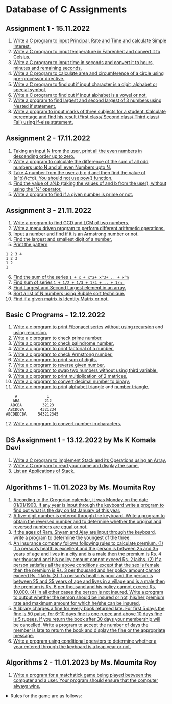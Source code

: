 Database of C Assignments
============================


Assignment 1 - 15.11.2022
---------------------------

1. [Write a C program to input Principal, Rate and Time and calculate Simple Interest.](https://github.com/noobshubham/C-Assignments/blob/master/Assignment%201%20-%2015.11.2022/simple_intrest.c)
2. [Write a C program to input temperature in Fahrenheit and convert it to Celsius.](https://github.com/noobshubham/C-Assignments/blob/master/Assignment%201%20-%2015.11.2022/convert_temps.c)
3. [Write a C program to input time in seconds and convert it to hours, minutes and remaining seconds.](https://github.com/noobshubham/C-Assignments/blob/master/Assignment%201%20-%2015.11.2022/convert_time.c)
4. [Write a C program to calculate area and circumference of a circle using pre-processor directive.](https://github.com/noobshubham/C-Assignments/blob/master/Assignment%201%20-%2015.11.2022/circle_area_circumferance.c)
5. [Write a C program to find out if input character is a digit, alphabet or special symbol.](https://github.com/noobshubham/C-Assignments/blob/master/Assignment%201%20-%2015.11.2022/recognize_char.c)
6. [Write a C program to find out if input alphabet is a vowel or not.](https://github.com/noobshubham/C-Assignments/blob/master/Assignment%201%20-%2015.11.2022/vowels_check.c)
7. [Write a program to find largest and second largest of 3 numbers using Nested if statement.](https://github.com/noobshubham/C-Assignments/blob/master/Assignment%201%20-%2015.11.2022/find_largest.c)
8. [Write a program to input marks of three subjects for a student. Calculate percentage and find his result (First class/ Second class/ Third class/ Fail) using if-else statement.](https://github.com/noobshubham/C-Assignments/blob/master/Assignment%201%20-%2015.11.2022/cal_percentage.c)


Assignment 2 - 17.11.2022
---------------------------

1. [Taking an input N from the user, print all the even numbers in descending order up to zero.](https://github.com/noobshubham/C-Assignments/blob/master/Assignment%202%20-%2017.11.2022/desc_even_number.c)
2. [Write a program to calculate the difference of the sum of all odd numbers upto N and all even Numbers upto N.](https://github.com/noobshubham/C-Assignments/blob/master/Assignment%202%20-%2017.11.2022/sum_of_odd_even.c)
3. [Take 4 number from the user a,b,c,d and then find the value of (a^b)/(c^d). You should not use pow() function.](https://github.com/noobshubham/C-Assignments/blob/master/Assignment%202%20-%2017.11.2022/alt_of_pow.c)
4. [Find the value of a%b (taking the values of and b from the user), without using the '%' operator.](https://github.com/noobshubham/C-Assignments/blob/master/Assignment%202%20-%2017.11.2022/find_value_of_a_mod_b.c)
5. [Write a program to find if a given number is prime or not.](https://github.com/noobshubham/C-Assignments/blob/master/Assignment%202%20-%2017.11.2022/find_prime_number.c)


Assignment 3 - 21.11.2022
---------------------------

1. [Write a program to find GCD and LCM of two numbers.](https://github.com/noobshubham/C-Assignments/blob/master/Assignment%203%20-%2021.11.2022/gcd_n_lcm.c)
2. [Write a menu driven program to perform different arithmetic operations.](https://github.com/noobshubham/C-Assignments/blob/master/Assignment%203%20-%2021.11.2022/arithmetic_operation.c)
3. [Input a number and find if it is an Armstrong number or not.](https://github.com/noobshubham/C-Assignments/blob/master/Assignment%203%20-%2021.11.2022/armstrong_number.c)
4. [Find the largest and smallest digit of a number.](https://github.com/noobshubham/C-Assignments/blob/master/Assignment%203%20-%2021.11.2022/largestAndSmallest.c)
5. [Print the pattern](https://github.com/noobshubham/C-Assignments/blob/master/Assignment%203%20-%2021.11.2022/pattern.c)
```
1 2 3 4
1 2 3
1 2
1
```
6. [Find the sum of the series ```1 + x + x^2+ x^3+ .. + x^n```](https://github.com/noobshubham/C-Assignments/blob/master/Assignment%203%20-%2021.11.2022/sum_of_series_x_pow_n.c)
7. [Find sum of series ```1 + 1/2 + 1/3 + 1/4 + .. + 1/n ```](https://github.com/noobshubham/C-Assignments/blob/master/Assignment%203%20-%2021.11.2022/sum_of_series_one_by_n.c)
8. [Find Largest and Second Largest element in an array.](https://github.com/noobshubham/C-Assignments/blob/master/Assignment%203%20-%2021.11.2022/largest_n_second_largest_in_array.c)
9. [Sort a list of N numbers using Bubble sort technique.](https://github.com/noobshubham/C-Assignments/blob/master/Assignment%203%20-%2021.11.2022/bubble_sort.c)
10. [Find if a given matrix is Identity Matrix or not.](https://github.com/noobshubham/C-Assignments/blob/master/Assignment%203%20-%2021.11.2022/IsIdentityMatrix.c)

Basic C Programs - 12.12.2022
---------------------------

1. [Write a c program to print Fibonacci series](https://github.com/noobshubham/C-Assignments/blob/master/Basic%20C%20Programs%20-%2012.12.2022/fibonacci_series.c) [without using recursion](https://github.com/noobshubham/C-Assignments/blob/d953766449e4e6894894bd3d3b306bd9db9a3332/Basic%20C%20Programs%20-%2012.12.2022/fibonacci_series.c#L13-L27) and [using recursion.](https://github.com/noobshubham/C-Assignments/blob/d953766449e4e6894894bd3d3b306bd9db9a3332/Basic%20C%20Programs%20-%2012.12.2022/fibonacci_series.c#L6-L11)
2. [Write a c program to check prime number.](https://github.com/noobshubham/C-Assignments/blob/master/Basic%20C%20Programs%20-%2012.12.2022/prime_number.c)
3. [Write a c program to check palindrome number.](https://github.com/noobshubham/C-Assignments/blob/master/Basic%20C%20Programs%20-%2012.12.2022/palindrome_number.c)
4. [Write a c program to print factorial of a number.](https://github.com/noobshubham/C-Assignments/blob/master/Basic%20C%20Programs%20-%2012.12.2022/factorial_number.c)
5. [Write a c program to check Armstrong number.](https://github.com/noobshubham/C-Assignments/blob/master/Basic%20C%20Programs%20-%2012.12.2022/armstrong_number.c)
6. [Write a c program to print sum of digits.](https://github.com/noobshubham/C-Assignments/blob/master/Basic%20C%20Programs%20-%2012.12.2022/sum_of_digits.c)
7. [Write a c program to reverse given number.](https://github.com/noobshubham/C-Assignments/blob/master/Basic%20C%20Programs%20-%2012.12.2022/reverse_number.c)
8. [Write a c program to swap two numbers without using third variable.](https://github.com/noobshubham/C-Assignments/blob/master/Basic%20C%20Programs%20-%2012.12.2022/swap_numbers.c)
9. [Write a c program to print multiplication of 2 matrices.](https://github.com/noobshubham/C-Assignments/blob/master/Basic%20C%20Programs%20-%2012.12.2022/matrix_addition.c)
10. [Write a c program to convert decimal number to binary.](https://github.com/noobshubham/C-Assignments/blob/master/Basic%20C%20Programs%20-%2012.12.2022/decimal_to_binary.c)
11. [Write a c program to print](https://github.com/noobshubham/C-Assignments/blob/master/Basic%20C%20Programs%20-%2012.12.2022/print_triangle.c) [alphabet triangle](https://github.com/noobshubham/C-Assignments/blob/af709477a31df0fbe549e61342df317aeafbd9fd/Basic%20C%20Programs%20-%2012.12.2022/print_triangle.c#L11-L23) and [number triangle.](https://github.com/noobshubham/C-Assignments/blob/af709477a31df0fbe549e61342df317aeafbd9fd/Basic%20C%20Programs%20-%2012.12.2022/print_triangle.c#L25-L37)
```
    A             1
   ABA           212
  ABCBA         32123
 ABCDCBA       4321234
ABCDEDCBA     543212345
```
12. [Write a c program to convert number in characters.](https://github.com/noobshubham/C-Assignments/blob/master/Basic%20C%20Programs%20-%2012.12.2022/convert_number_in_chars.c)


DS Assignment 1 - 13.12.2022 by Ms K Komala Devi
--------------------------------------------------

1. [Write a C program to implement Stack and its Operations using an Array.](https://github.com/noobshubham/C-Assignments/blob/master/DS%20Assignment%201%20-%2013.12.2022%20by%20Ms%20K%20Komala%20Devi/stack_n_its_operation.c)
2. [Write a C program to read your  name and display the same.](https://github.com/noobshubham/C-Assignments/blob/master/DS%20Assignment%201%20-%2013.12.2022%20by%20Ms%20K%20Komala%20Devi/display_name.c)
3. [List an Applications of Stack.](https://github.com/noobshubham/C-Assignments/blob/master/DS%20Assignment%201%20-%2013.12.2022%20by%20Ms%20K%20Komala%20Devi/ApplicationOfStack.md)


Algorithms 1 - 11.01.2023 by Ms. Moumita Roy
----------------------------------------------

1. [According to the Gregorian calendar, it was Monday on the
date 01/01/1900. If any year is input through the keyboard write a program to
find out what is the day on 1st January of this year.](https://github.com/noobshubham/C-Assignments/blob/master/Algorithms%201%20-%2011.01.2023/1st%20January%20Day.c)
2. [A five-digit number is entered through the keyboard.
Write a program to obtain the reversed number and to determine whether the
original and reversed numbers are equal or not.](https://github.com/noobshubham/C-Assignments/blob/master/Algorithms%201%20-%2011.01.2023/palindrome.c)
3. [If the ages of Ram, Shyam and Ajay are input through the keyboard, write a program
to determine the youngest of the three.](https://github.com/noobshubham/C-Assignments/blob/master/Algorithms%201%20-%2011.01.2023/determine_youngest.c)
4. [An Insurance company follows following rules to calculate premium. (1) If a
person’s health is excellent and the person is between 25 and 35 years of age
and lives in a city and is a male then the premium is Rs. 4 per thousand and
his policy amount cannot exceed Rs. 2 lakhs. (2) If a person satisfies all the
above conditions except that the sex is female then the premium is Rs. 3 per
thousand and her policy amount cannot exceed Rs. 1 lakh. (3) If a person’s health
is poor and the person is between 25 and 35 years of age and lives in a village
and is a male then the premium is Rs. 6 per thousand and his policy
cannot exceed Rs. 10,000. (4) In all other cases the person is not insured.
Write a program to output whether the person should be insured or not, his/her
premium rate and maximum amount for which he/she can be insured.](https://github.com/noobshubham/C-Assignments/blob/master/Algorithms%201%20-%2011.01.2023/insurance.c)
5. [A library charges a fine for every book returned late. For first 5 days the fine
is 50 paise, for 6-10 days fine is one rupee and above 10 days fine is 5
rupees. If you return the book after 30 days your membership will be cancelled.
Write a program to accept the number of days the member is late to return the
book and display the fine or the appropriate message.](https://github.com/noobshubham/C-Assignments/blob/master/Algorithms%201%20-%2011.01.2023/libraryFine.c)
6. [Write a program using conditional operators to determine
whether a year entered through the keyboard is a leap year or not.](https://github.com/noobshubham/C-Assignments/blob/master/Algorithms%201%20-%2011.01.2023/conditional_Leap.c)

Algorithms 2 - 11.01.2023 by Ms. Moumita Roy
---------------------------------------------
1. [Write a program for a matchstick game being played between the computer and a user. 
Your program should ensure that the computer always wins.](https://github.com/noobshubham/C-Assignments/blob/master/Algorithms%202%20-%2011.01.2023/matchstick_game.c) 
<details>
    <summary>Rules for the game are as follows:</summary>

- There are 21 matchsticks. 
- The computer asks the player to pick 1, 2, 3, or 4 matchsticks. 
- After the person picks, the computer does its picking. 
- Whoever is forced to pick up the last matchstick loses the game.


1. [Write a program to enter the numbers till the user wants and at the end it should display the count of positive, negative and zeros entered.](https://github.com/noobshubham/C-Assignments/blob/master/Algorithms%202%20-%2011.01.2023/SecondProgram.c)
2. [Write a program to print out all Armstrong numbers between 1 and 500. If sum of cubes of each digit of the number is equal to the number itself, then the number is called an Armstrong number.](https://github.com/noobshubham/C-Assignments/blob/master/Algorithms%202%20-%2011.01.2023/AmstrongProblem.c) For example, ```153 = ( 1 * 1 * 1 ) + ( 5 * 5 * 5 ) + ( 3 * 3 * 3 )```
3. [Write a program to add first seven terms of the following series using a for loop: ```1/1!+2/2!+3/3!...```](https://github.com/noobshubham/C-Assignments/blob/master/Algorithms%202%20-%2011.01.2023/sum_of_series.c)
4. [According to a study, the approximate level of intelligence of a person can be calculated using the following formula: ```i = 2 + ( y + 0.5 x )```. Write a program, which will produce a table of values of i, y and x, where y varies from 1 to 6, and, for each value of y, x varies from 5.5 to 12.5 in steps of 0.5.](https://github.com/noobshubham/C-Assignments/blob/master/Algorithms%202%20-%2011.01.2023/intelligence.c)
5. [Write a program to produce the following output:](https://github.com/noobshubham/C-Assignments/blob/master/Algorithms%202%20-%2011.01.2023/print_pattern.c)
```
   1
  2 3
 4 5 6
7 8 9 10
```
1. [The natural logarithm can be approximated by the following series. 
```((x-1)/x) + 1/2((x-1)/x)^2 + 1/2((x-1)/x)^3 + 1/2((x-1)/x)^4 + ...```
If x is input through the keyboard, write a program to calculate the sum of first seven terms of this series.](https://github.com/noobshubham/C-Assignments/blob/master/Algorithms%202%20-%2011.01.2023/natural_logarithm.c)


Visitors Count
------------------

<img align="left" src = "https://profile-counter.glitch.me/C-Assignments/count.svg" alt ="Loading">

